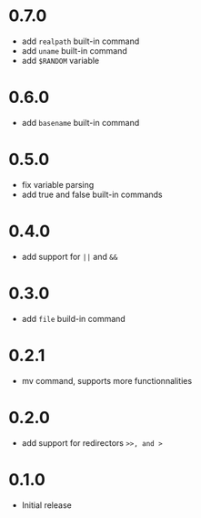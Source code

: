 # 0.7.0
- add `realpath` built-in command
- add `uname` built-in command
- add `$RANDOM` variable

# 0.6.0
- add `basename` built-in command

# 0.5.0
- fix variable parsing 
- add true and false built-in commands

# 0.4.0
- add support for `||` and `&&`

# 0.3.0
- add `file` build-in command

# 0.2.1
- mv command, supports more functionnalities

# 0.2.0
- add support for redirectors `>>, and >`

# 0.1.0
- Initial release